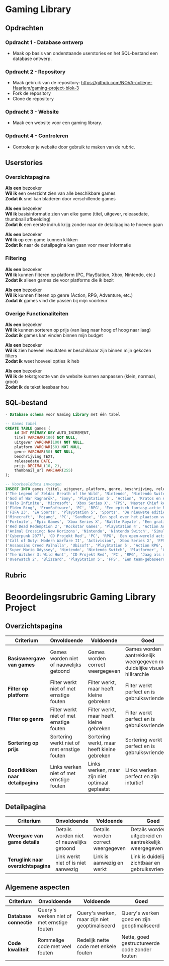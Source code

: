 # Gaming Library

## Opdrachten

### Opdracht 1 - Database ontwerp

- Maak op basis van onderstaande userstories en het SQL-bestand een database ontwerp. 

### Opdracht 2 - Repository

- Maak gebruik van de repository: https://github.com/NOVA-college-Haarlem/gaming-project-blok-3
- Fork de repository
- Clone de repository

### Opdracht 3 - Website

- Maak een website voor een gaming library.

### Opdracht 4 - Controleren

- Controleer je website door gebruik te maken van de rubric.

## Userstories

### Overzichtspagina

**Als een** bezoeker  
**Wil ik** een overzicht zien van alle beschikbare games  
**Zodat ik** snel kan bladeren door verschillende games

**Als een** bezoeker  
**Wil ik** basisinformatie zien van elke game (titel, uitgever, releasedate, thumbnail afbeelding)  
**Zodat ik** een eerste indruk krijg zonder naar de detailpagina te hoeven gaan

**Als een** bezoeker  
**Wil ik** op een game kunnen klikken  
**Zodat ik** naar de detailpagina kan gaan voor meer informatie

### Filtering

**Als een** bezoeker  
**Wil ik** kunnen filteren op platform (PC, PlayStation, Xbox, Nintendo, etc.)  
**Zodat ik** alleen games zie voor platforms die ik bezit

**Als een** bezoeker  
**Wil ik** kunnen filteren op genre (Action, RPG, Adventure, etc.)  
**Zodat ik** games vind die passen bij mijn voorkeur

### Overige Functionaliteiten

**Als een** bezoeker  
**Wil ik** kunnen sorteren op prijs (van laag naar hoog of hoog naar laag)  
**Zodat ik** games kan vinden binnen mijn budget

**Als een** bezoeker  
**Wil ik** zien hoeveel resultaten er beschikbaar zijn binnen mijn gekozen filters  
**Zodat ik** weet hoeveel opties ik heb

**Als een** bezoeker  
**Wil ik** de tekstgrootte van de website kunnen aanpassen (klein, normaal, groot)  
**Zodat ik** de tekst leesbaar hou

## SQL-bestand

```sql
- Database schema voor Gaming Library met één tabel

-- Games tabel
CREATE TABLE games (
    id INT PRIMARY KEY AUTO_INCREMENT,
    titel VARCHAR(100) NOT NULL,
    uitgever VARCHAR(100) NOT NULL,
    platform VARCHAR(50) NOT NULL,
    genre VARCHAR(50) NOT NULL,
    beschrijving TEXT,
    releasedate DATE,
    prijs DECIMAL(10, 2),
    thumbnail_url VARCHAR(255)
);

-- Voorbeelddata invoegen
INSERT INTO games (titel, uitgever, platform, genre, beschrijving, releasedate, prijs, thumbnail_url) VALUES 
('The Legend of Zelda: Breath of the Wild', 'Nintendo', 'Nintendo Switch', 'Adventure', 'Een episch avontuur in een open wereld met Link.', '2017-03-03', 59.99, 'zelda.jpg'),
('God of War Ragnarök', 'Sony', 'PlayStation 5', 'Action', 'Kratos en Atreus gaan op reis door de negen rijken om Ragnarök te voorkomen.', '2022-11-09', 69.99, 'gow.jpg'),
('Halo Infinite', 'Microsoft', 'Xbox Series X', 'FPS', 'Master Chief keert terug in een nieuw avontuur tegen de Banished.', '2021-12-08', 59.99, 'halo.jpg'),
('Elden Ring', 'FromSoftware', 'PC', 'RPG', 'Een episch fantasy-actie RPG in een wereld gecreëerd door Hidetaka Miyazaki en George R.R. Martin.', '2022-02-25', 59.99, 'eldenring.jpg'),
('FIFA 23', 'EA Sports', 'PlayStation 5', 'Sports', 'De nieuwste editie van de populaire voetbalsimulatie.', '2022-09-30', 69.99, 'fifa23.jpg'),
('Minecraft', 'Mojang', 'PC', 'Sandbox', 'Een spel over het plaatsen van blokken en avonturen beleven.', '2011-11-18', 29.99, 'minecraft.jpg'),
('Fortnite', 'Epic Games', 'Xbox Series X', 'Battle Royale', 'Een gratis te spelen Battle Royale-game waarbij 100 spelers tegen elkaar strijden.', '2017-07-25', 0.00, 'fortnite.jpg'),
('Red Dead Redemption 2', 'Rockstar Games', 'PlayStation 4', 'Action Adventure', 'Een episch verhaal over het leven in het genadeloze hart van Amerika in 1899.', '2018-10-26', 39.99, 'rdr2.jpg'),
('Animal Crossing: New Horizons', 'Nintendo', 'Nintendo Switch', 'Simulation', 'Ontsnap naar een verlaten eiland en creëer je eigen paradijs.', '2020-03-20', 49.99, 'animalcrossing.jpg'),
('Cyberpunk 2077', 'CD Projekt Red', 'PC', 'RPG', 'Een open-wereld actie-avontuur in de donkere toekomst van Night City.', '2020-12-10', 49.99, 'cyberpunk.jpg'),
('Call of Duty: Modern Warfare II', 'Activision', 'Xbox Series X', 'FPS', 'De terugkeer van Task Force 141 in een wereldwijde strijd.', '2022-10-28', 69.99, 'codmw2.jpg'),
('Assassins Creed Valhalla', 'Ubisoft', 'PlayStation 5', 'Action RPG', 'Word een Vikingkrijger en leid je clan van de barre kusten van Noorwegen naar een nieuw thuis.', '2020-11-10', 59.99, 'acvalhalla.jpg'),
('Super Mario Odyssey', 'Nintendo', 'Nintendo Switch', 'Platformer', 'Ga op avontuur met Mario in vreemde en nieuwe koninkrijken.', '2017-10-27', 49.99, 'marioodyssey.jpg'),
('The Witcher 3: Wild Hunt', 'CD Projekt Red', 'PC', 'RPG', 'Jaag als monster-jager Geralt van Rivia terwijl hij zoekt naar zijn adoptiefdochter.', '2015-05-19', 39.99, 'witcher3.jpg'),
('Overwatch 2', 'Blizzard', 'PlayStation 5', 'FPS', 'Een team-gebaseerde actieshooter met diverse helden.', '2022-10-04', 0.00, 'overwatch2.jpg');
```

## Rubric

# Beoordelingsrubric Gaming Library Project

## Overzichtspagina

| Criterium                         | Onvoldoende                                 | Voldoende                                       | Goed                                                                     |
| --------------------------------- | ------------------------------------------- | ----------------------------------------------- | ------------------------------------------------------------------------ |
| **Basisweergave van games**       | Games worden niet of nauwelijks getoond     | Games worden correct weergegeven                | Games worden aantrekkelijk weergegeven met duidelijke visuele hiërarchie |
| **Filter op platform**            | Filter werkt niet of met ernstige fouten    | Filter werkt, maar heeft kleine gebreken        | Filter werkt perfect en is gebruiksvriendelijk                           |
| **Filter op genre**               | Filter werkt niet of met ernstige fouten    | Filter werkt, maar heeft kleine gebreken        | Filter werkt perfect en is gebruiksvriendelijk                           |
| **Sortering op prijs**            | Sortering werkt niet of met ernstige fouten | Sortering werkt, maar heeft kleine gebreken     | Sortering werkt perfect en is gebruiksvriendelijk                        |
| **Doorklikken naar detailpagina** | Links werken niet of met ernstige fouten    | Links werken, maar zijn niet optimaal geplaatst | Links werken perfect en zijn intuïtief                                   |

## Detailpagina

| Criterium                           | Onvoldoende                               | Voldoende                          | Goed                                                   |
| ----------------------------------- | ----------------------------------------- | ---------------------------------- | ------------------------------------------------------ |
| **Weergave van game details**       | Details worden niet of nauwelijks getoond | Details worden correct weergegeven | Details worden uitgebreid en aantrekkelijk weergegeven |
| **Teruglink naar overzichtspagina** | Link werkt niet of is niet aanwezig       | Link is aanwezig en werkt          | Link is duidelijk zichtbaar en gebruiksvriendelijk     |

## Algemene aspecten

| Criterium              | Onvoldoende                                        | Voldoende                                                                  | Goed                                                                      |
| ---------------------- | -------------------------------------------------- | -------------------------------------------------------------------------- | ------------------------------------------------------------------------- |
| **Database connectie** | Query's werken niet of met ernstige fouten         | Query's werken, maar zijn niet geoptimaliseerd                             | Query's werken goed en zijn geoptimaliseerd                               
| **Code kwaliteit**     | Rommelige code met veel fouten                     | Redelijk nette code met enkele fouten                                      | Nette, goed gestructureerde code zonder fouten                            |
